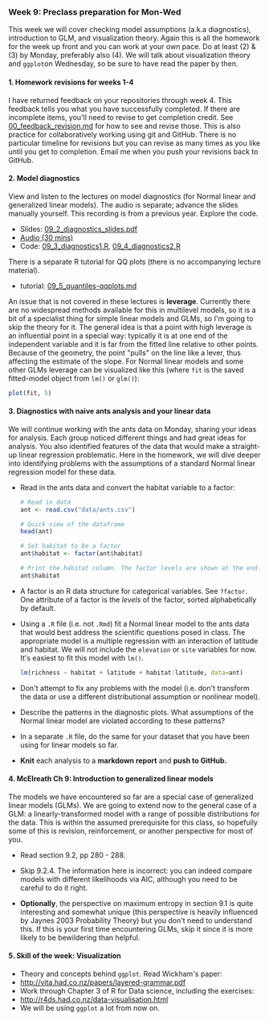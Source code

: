 ### Week 9: Preclass preparation for Mon-Wed

This week we will cover checking model assumptions (a.k.a diagnostics), introduction to GLM, and visualization theory. Again this is all the homework for the week up front and you can work at your own pace. Do at least (2) & (3) by Monday, preferably also (4). We will talk about visualization theory and `ggplot`on Wednesday, so be sure to have read the paper by then.

#### 1. Homework revisions for weeks 1-4

I have returned feedback on your repositories through week 4. This feedback tells you what you have successfully completed. If there are incomplete items, you'll need to revise to get completion credit. See [00_feedback_revision.md](00_feedback_revision.md) for how to see and revise those. This is also practice for collaboratively working using git and GitHub. There is no particular timeline for revisions but you can revise as many times as you like until you get to completion. Email me when you push your revisions back to GitHub.

#### 2. Model diagnostics

View and listen to the lectures on model diagnostics (for Normal linear and generalized linear models). The audio is separate; advance the slides manually yourself. This recording is from a previous year. Explore the code.

* Slides: [09_2_diagnostics_slides.pdf](09_2_diagnostics_slides.pdf)
* [Audio (30 mins)](https://www.dropbox.com/s/xcg22i5vrwcdy53/09_aud1_diagnostics.mp3?dl=0)
* Code: [09_3_diagnostics1.R](09_3_diagnostics1.R), [09_4_diagnostics2.R](09_4_diagnostics2.R)

There is a separate R tutorial for QQ plots (there is no accompanying lecture material). 

* tutorial: [09_5_quantiles-qqplots.md](09_5_quantiles-qqplots.md)

An issue that is not covered in these lectures is **leverage**. Currently there are no widespread methods available for this in multilevel models, so it is a bit of a specialist thing for simple linear models and GLMs, so I'm going to skip the theory for it. The general idea is that a point with high leverage is an influential point in a special way: typically it is at one end of the independent variable and it is far from the fitted line relative to other points. Because of the geometry, the point "pulls" on the line like a lever, thus affecting the estimate of the slope. For Normal linear models and some other GLMs leverage can be visualized like this (where `fit` is the saved fitted-model object from `lm()` or `glm()`):

```r
plot(fit, 5)
```

#### 3. Diagnostics with naive ants analysis and your linear data

We will continue working with the ants data on Monday, sharing your ideas for analysis. Each group noticed different things and had great ideas for analysis. You also identified features of the data that would make a straight-up linear regression problematic. Here in the homework, we will dive deeper into identifying problems with the assumptions of a standard Normal linear regression model for these data.

* Read in the ants data and convert the habitat variable to a factor:
  
  ```r
  # Read in data
  ant <- read.csv("data/ants.csv")
  
  # Quick view of the dataframe
  head(ant)
  
  # Set habitat to be a factor
  ant$habitat <- factor(ant$habitat)
  
  # Print the habitat column. The factor levels are shown at the end.
  ant$habitat
  ```

* A  factor is an R data structure for categorical variables. See `?factor`. One attribute of a factor is the *levels* of the factor, sorted alphabetically by default.

* Using a `.R` file (i.e. not `.Rmd`) fit a Normal linear model to the ants data that would best address the scientific questions posed in class. The appropriate model is a multiple regression with an interaction of latitude and habitat. We will not include the `elevation` or `site` variables for now. It's easiest to fit this model with `lm()`.
  
  ```r
  lm(richness ~ habitat + latitude + habitat:latitude, data=ant)
  ```

* Don't attempt to fix any problems with the model (i.e. don't transform the data or use a different distributional assumption or nonlinear model).

* Describe the patterns in the diagnostic plots. What assumptions of the Normal linear model are violated according to these patterns?

* In a separate `.R` file, do the same for your dataset that you have been using for linear models so far.

* **Knit** each analysis to a **markdown report** and **push to GitHub.**

#### 4. McElreath Ch 9: Introduction to generalized linear models

The models we have encountered so far are a special case of generalized linear models (GLMs). We are going to extend now to the general case of a GLM: a linearly-transformed model with a range of possible distributions for the data. This is within the assumed prerequisite for this class, so hopefully some of this is revision, reinforcement, or another perspective for most of you.

* Read section 9.2, pp 280 - 288.

* Skip 9.2.4. The information here is incorrect: you can indeed compare models with different likelihoods via AIC, although you need to be careful to do it right.

* **Optionally**, the perspective on maximum entropy in section 9.1 is quite interesting and somewhat unique (this perspective is heavily influenced by Jaynes 2003 Probability Theory) but you don't need to understand this. If this is your first time encountering GLMs, skip it since it is more likely to be bewildering than helpful.

#### 5. Skill of the week: Visualization

* Theory and concepts behind `ggplot`. Read Wickham's paper:
* http://vita.had.co.nz/papers/layered-grammar.pdf
* Work through Chapter 3 of R for Data science, including the exercises:
* http://r4ds.had.co.nz/data-visualisation.html
* We will be using `ggplot` a lot from now on.
